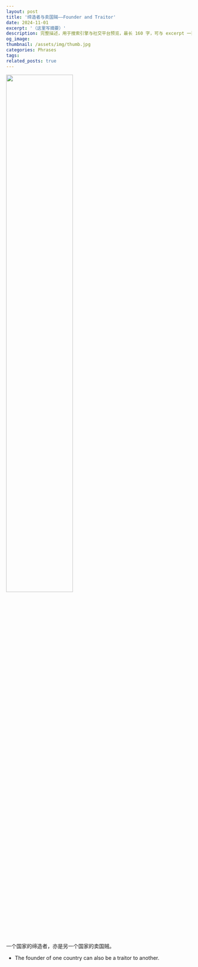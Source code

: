 ```yaml
---
layout: post
title: '缔造者与卖国贼——Founder and Traitor'
date: 2024-11-01
excerpt: '（这里写摘要）'
description: 完整描述，用于搜索引擎与社交平台预览，最长 160 字，可与 excerpt 一致
og_image: 
thumbnail: /assets/img/thumb.jpg
categories: Phrases
tags: 
related_posts: true
---
```


<img src="{{ '/assets/img/blog/xxxxxxxx' | relative_url }}" style="width:60%;">

一个国家的缔造者，亦是另一个国家的卖国贼。

- The founder of one country can also be a traitor to another.